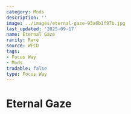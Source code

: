 ```yaml
---
category: Mods
description: ''
image: ../images/eternal-gaze-93a6b1f97b.jpg
last_updated: '2025-09-17'
name: Eternal Gaze
rarity: Rare
source: WFCD
tags:
- Focus Way
- Mods
tradable: false
type: Focus Way
---
```


# Eternal Gaze

